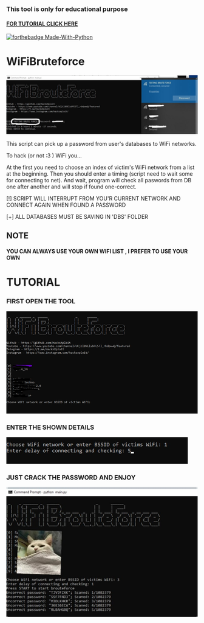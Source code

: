 ### This tool is only for educational purpose 
#### [FOR TUTORIAL CLICK HERE]()


[![forthebadge Made-With-Python](http://ForTheBadge.com/images/badges/made-with-python.svg)](https://www.python.org/)

# WiFiBruteforce

![1](https://github.com/HacksXploit/Wifi-Hack-Tool/blob/main/images/photo_2022-07-25_20-45-01.jpg?raw=true)

This script can pick up a password from user's databases to WiFi networks.

To hack (or not :3 ) WiFi you...

At the first you need to choose an index of victim's WiFi network from a list at the beginning. 
Then you should enter a timing (script need to wait some for connecting to net).
And wait, program will check all paswords from DB one after another and will stop if found one-correct.

[!] SCRIPT WILL INTERRUPT FROM YOU'R CURRENT NETWORK AND CONNECT AGAIN WHEN FOUND A PASSWORD

[+] ALL DATABASES MUST BE SAVING IN 'DBS' FOLDER
## NOTE
#### YOU CAN ALWAYS USE YOUR OWN WIFI LIST , I PREFER TO USE YOUR OWN 

# TUTORIAL
### FIRST OPEN THE TOOL 
![2](https://github.com/HacksXploit/Wifi-Hack-Tool/blob/main/images/photo_2022-07-25_20-41-56.jpg?raw=true)

### ENTER THE SHOWN DETAILS
![3](https://github.com/HacksXploit/Wifi-Hack-Tool/blob/main/images/photo_2022-07-25_20-44-43.jpg?raw=true)

### JUST CRACK THE PASSWORD AND ENJOY

![4](https://github.com/HacksXploit/Wifi-Hack-Tool/blob/main/images/photo_2022-07-25_20-44-47.jpg?raw=true)


